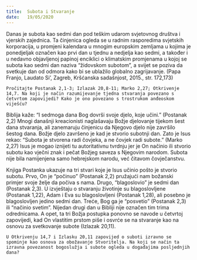 ```yaml
---
title:  Subota i Stvaranje
date:   19/05/2020
---
```


Danas je subota kao sedmi dan pod teškim udarom svjetovnog društva i vjerskih zajednica. Ta činjenica ogleda se u radnim rasporedima svjetskih korporacija, u promjeni kalendara u mnogim europskim zemljama u kojima je ponedjeljak označen kao prvi dan u tjednu a nedjelja kao sedmi, a također i u nedavno objavljenoj papinoj enciklici o klimatskim promjenama u kojoj se subota kao sedmi dan naziva “židovskom subotom”, a svijet se poziva da svetkuje dan od odmora kako bi se ublažilo globalno zagrijavanje. (Papa Franjo, Laudato Si’, Zagreb, Kršćanska sadašnjost, 2015., str. 172,173)

`Pročitajte Postanak 2,1-3; Izlazak 20,8-11; Marko 2,27; Otkrivenje 14,7. Na koji je način razumijevanje tjedna stvaranja povezano s četvrtom zapovijedi? Kako je ono povezano s trostrukom anđeoskom viješću?`

Biblija kaže: “I sedmoga dana Bog dovrši svoje djelo, koje učini.” (Postanak 2,2) Mnogi današnji kreacionisti naglašavaju Božje djelovanje tijekom šest dana stvaranja, ali zanemaruju činjenicu da Njegovo djelo nije završilo šestog dana. Božje djelo završeno je kad je stvorio subotnji dan. Zato je Isus rekao: “Subota je stvorena radi čovjeka, a ne čovjek radi subote.” (Marko 2,27) Isus je mogao iznijeti tu autoritativnu tvrdnju jer je On načinio ili stvorio subotu kao vječni znak i pečat Božjeg saveza s Njegovim narodom. Subota nije bila namijenjena samo hebrejskom narodu, već čitavom čovječanstvu.

Knjiga Postanka ukazuje na tri stvari koje je Isus učinio pošto je stvorio subotu. Prvo, On je “počinuo” (Postanak 2,2) pružajući nam božanski primjer svoje želje da počiva s nama. Drugo, “blagoslovio” je sedmi dan (Postanak 2,3). U izvještaju o stvaranju životinje su blagoslovljene (Postanak 1,22), Adam i Eva su blagoslovljeni (Postanak 1,28), ali posebno je blagoslovljen jedino sedmi dan. Treće, Bog ga je “posvetio” (Postanak 2,3) ili “načinio svetim”. Nijedan drugi dan u Bibliji nije označen tim trima odrednicama. A opet, ta tri Božja postupka ponovno se navode u četvrtoj zapovijedi, kad On vlastitim prstom piše i osvrće se na stvaranje kao na osnovu za svetkovanje subote (Izlazak 20,11).

`U Otkrivenju 14,7 i Izlasku 20,11 zapovijed o suboti izravno se spominje kao osnova za obožavanje Stvoritelja. Na koji se način ta izravna povezanost bogoslužja i subote ogleda u događajima posljednjih dana?`

